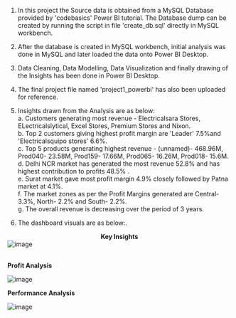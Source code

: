 1. In this project the Source data is obtained from a MySQL Database provided by 'codebasics' Power BI tutorial. The Database dump can be created by running the script in file 'create_db.sql' directly in MySQL workbench.<br>
2. After the database is created in MySQL workbench, initial analysis was done in MySQL and later loaded the data onto Power BI Desktop.<br>
3. Data Cleaning, Data Modelling, Data Visualization and finally drawing of the Insights has been done in Power BI Desktop.<br>
4. The final project file named 'project1_powerbi' has also been uploaded for reference.<br>
5. Insights drawn from the Analysis are as below:<br>
   a. Customers generating most revenue - Electricalsara Stores, ELectricalslytical, Excel Stores, Premium Stores and Nixon.<br>
   b. Top 2 customers giving highest profit margin are 'Leader' 7.5%and 'Electricalsquipo stores' 6.6%.<br>
   c. Top 5 products generating highest revenue - (unnamed)- 468.96M, Prod040- 23.58M, Prod159- 17.66M, Prod065- 16.26M, Prod018- 15.6M.<br>
   d. Delhi NCR market has generated the most revenue 52.8% and has highest contribution to profits 48.5% .<br>
   e. Surat market gave most profit margin 4.9% closely followed by Patna market at 4.1%.<br>
   f. The market zones as per the Profit Margins generated are Central- 3.3%, North- 2.2% and South- 2.2%.<br>
   g. The overall revenue is decreasing over the period of 3 years.<br>
  
 6. The dashboard visuals are as below:.<br>

<b><center>Key Insights</center></b>
![image](https://user-images.githubusercontent.com/70786229/148758780-15f45d7d-2973-437e-82b2-529808f58c40.png)

<br>
<b>Profit Analysis</b>

![image](https://user-images.githubusercontent.com/70786229/148759330-7ff02c67-60d9-4732-81c0-699f04cb2368.png)


<b>Performance Analysis</b>

![image](https://user-images.githubusercontent.com/70786229/148761529-cf5551b1-bf09-44f2-9bbb-eb6e5d7520fb.png)
